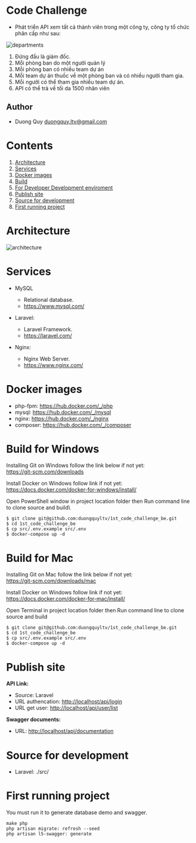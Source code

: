 # Code Challenge
* Phát triển API xem tất cả thành viên trong một công ty, công ty tổ chức phân cấp như sau:

![departments](https://user-images.githubusercontent.com/70365305/110230798-1b74a680-7f46-11eb-9a12-5c6026fd5760.png)

1. Đứng đầu là giám đốc.
2. Mỗi phòng ban do một người quản lý
3. Mỗi phòng ban có nhiều team dự án
4. Mỗi team dự án thuốc về một phòng ban và có nhiều người tham gia.
5. Mỗi người có thể tham gia nhiều team dự án.
6. API có thể trả về tối da 1500 nhân viên

## Author

  * Duong Quy <duongquy.ltv@gmail.com>

# Contents
  1. [Architecture](#Architecture)
  2. [Services](#Services)
  3. [Docker images](#Docker-images)
  4. [Build](#Build)
  5. [For Developer Development enviroment](#For-Developer-Development-enviroment)
  6. [Publish site](#Publish-site)
  7. [Source for development](#Source-for-development)
  8. [First running project](#First-running-project)

# Architecture

![architecture](https://user-images.githubusercontent.com/70365305/110230796-1a437980-7f46-11eb-873a-80d9853e7962.png)


# Services
  * MySQL
    * Relational database.
    * <https://www.mysql.com/>

  * Laravel:
    * Laravel Framework.
    * <https://laravel.com/>

  * Nginx:
    * Nginx Web Server.
    * <https://www.nginx.com/>

# Docker images
  * php-fpm: <https://hub.docker.com/_/php>
  * mysql: <https://hub.docker.com/_/mysql>
  * nginx: <https://hub.docker.com/_/nginx>
  * composer: <https://hub.docker.com/_/composer>

# Build for Windows

Installing Git on Windows follow the link below if not yet:\
<https://git-scm.com/downloads>

Install Docker on Windows follow link if not yet:\
<https://docs.docker.com/docker-for-windows/install/>

Open PowerShell window in project location folder then Run command line to clone source and build\
```
$ git clone git@github.com:duongquyltv/1st_code_challenge_be.git
$ cd 1st_code_challenge_be
$ cp src/.env.example src/.env
$ docker-compose up -d
```
# Build for Mac

Installing Git on Mac follow the link below if not yet:\
<https://git-scm.com/downloads/mac>

Install Docker on Windows follow link if not yet:\
<https://docs.docker.com/docker-for-mac/install/>

Open Terminal in project location folder then Run command line to clone source and build
```
$ git clone git@github.com:duongquyltv/1st_code_challenge_be.git
$ cd 1st_code_challenge_be
$ cp src/.env.example src/.env
$ docker-compose up -d
```

# Publish site

<b>API Link:</b>
  * Source: Laravel
  * URL authencation: <http://localhost/api/login>
  * URL get user: <http://localhost/api/user/list>

<b>Swagger documents:</b>
  * URL: <http://localhost/api/documentation>

# Source for development
  * Laravel: ./src/

# First running project

You must run it to generate database demo and swagger.
```
make php
php artisan migrate: refresh --seed
php artisan l5-swagger: generate
```
